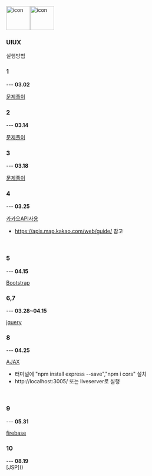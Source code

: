 <div style="display: flex; align-items: flex-start;"><img src="https://techstack-generator.vercel.app/js-icon.svg" alt="icon" width="65" height="65" /><img src="https://techstack-generator.vercel.app/nginx-icon.svg" alt="icon" width="65" height="65" /></div>

### UIUX

실행방법

<h3>1</h3>
---
<b>03.02</b>
<br/>

[문제풀이](https://github.com/rambus2006/UI-UXEngineering/tree/master/01_problem)
<br/>

<h3>2</h3>
---
<b>03.14</b>
<br/>

[문제풀이](https://github.com/rambus2006/UI-UXEngineering/tree/master/02_problem_0314)
<br/>

<h3>3</h3>
---
<b>03.18</b>
<br/>

[문제풀이](https://github.com/rambus2006/UI-UXEngineering/tree/master/03_problem_0318)
<br/>

<h3>4</h3>
---
<b>03.25</b>
<br/>

[카카오API사용](https://github.com/rambus2006/UI-UXEngineering/tree/master/04_kakaoAPI_0325)
* https://apis.map.kakao.com/web/guide/ 참고 
<br/>

<h3>5</h3>
---
<b>04.15</b>
<br/>

[Bootstrap](https://github.com/rambus2006/UI-UXEngineering/tree/master/01_bootstrap)
<br/>

<h3>6,7</h3>
---
<b>03.28~04.15</b>
<br/>

[jquery](https://github.com/rambus2006/UI-UXEngineering/tree/master/02_jquery)
<br/>

<h3>8</h3>
---
<b>04.25</b>
<br/>

[AJAX](https://github.com/rambus2006/UI-UXEngineering/tree/master/03_AJAX)
<br/>
* 터미널에 "npm install express --save","npm i cors" 설치
* http://localhost:3005/ 또는 liveserver로 실행 
<br/>

<h3>9</h3>
---
<b>05.31</b>
<br/>

 [firebase](https://github.com/rambus2006/UI-UXEngineering/tree/master/09_firebase)
<br/>

<h3>10</h3>
---
<b>08.19</b>
<br/>
 [JSP]()
<br/>
